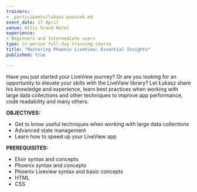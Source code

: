 ```yaml
---
trainers:
- _participants/lukasz-pauszek.md
event_date: 17 April
venue: Altis Grand Hotel
experience:
- Beginners and Intermediate users
type: in-person full-day training course
title: "Mastering Phoenix LiveView: Essential Insights"
published: true

---
```

Have you just started your LiveView journey? Or are you looking for an opportunity to elevate your skills with the LiveView library? Let Łukasz share his knowledge and experience, learn best practices when working with large data collections and other techniques to improve app performance, code readability and many others.

**OBJECTIVES:**
- Get to know useful techniques when working with large data collections
- Advanced state management
- Learn how to speed up your LiveView app

**PREREQUISITES:**
- Elixir syntax and concepts
- Phoenix syntax and concepts
- Phoenix Liveview syntax and basic concepts
- HTML
- CSS
